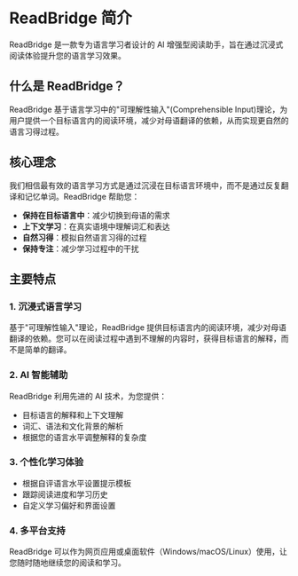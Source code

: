 # ReadBridge 简介

ReadBridge 是一款专为语言学习者设计的 AI 增强型阅读助手，旨在通过沉浸式阅读体验提升您的语言学习效果。

## 什么是 ReadBridge？

ReadBridge 基于语言学习中的"可理解性输入"(Comprehensible Input)理论，为用户提供一个目标语言内的阅读环境，减少对母语翻译的依赖，从而实现更自然的语言习得过程。

## 核心理念

我们相信最有效的语言学习方式是通过沉浸在目标语言环境中，而不是通过反复翻译和记忆单词。ReadBridge 帮助您：

- **保持在目标语言中**：减少切换到母语的需求
- **上下文学习**：在真实语境中理解词汇和表达
- **自然习得**：模拟自然语言习得的过程
- **保持专注**：减少学习过程中的干扰

## 主要特点

### 1. 沉浸式语言学习

基于"可理解性输入"理论，ReadBridge 提供目标语言内的阅读环境，减少对母语翻译的依赖。您可以在阅读过程中遇到不理解的内容时，获得目标语言的解释，而不是简单的翻译。

### 2. AI 智能辅助

ReadBridge 利用先进的 AI 技术，为您提供：

- 目标语言的解释和上下文理解
- 词汇、语法和文化背景的解析
- 根据您的语言水平调整解释的复杂度

### 3. 个性化学习体验

- 根据自评语言水平设置提示模板
- 跟踪阅读进度和学习历史
- 自定义学习偏好和界面设置

### 4. 多平台支持

ReadBridge 可以作为网页应用或桌面软件（Windows/macOS/Linux）使用，让您随时随地继续您的阅读和学习。 
